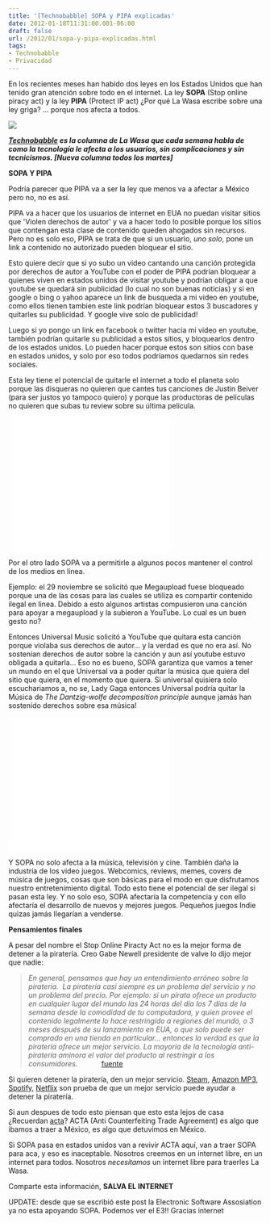 ```yaml
---
title: '[Technobabble] SOPA y PIPA explicadas'
date: 2012-01-18T11:31:00.001-06:00
draft: false
url: /2012/01/sopa-y-pipa-explicadas.html
tags: 
- Technobabble
- Privacidad
---
```


En los recientes meses han habido dos leyes en los Estados Unidos que han tenido gran atención sobre todo en el internet. La ley **SOPA** (Stop online piracy act) y la ley **PIPA** (Protect IP act) ¿Por qué La Wasa escribe sobre una ley griga? ... porque nos afecta a todos.  
  

[![](http://3.bp.blogspot.com/-CMi6Jmtn_9I/TxcCzNryiOI/AAAAAAAABA8/cZx4NQYDfVs/s320/SOPA-blackout.jpg)](http://3.bp.blogspot.com/-CMi6Jmtn_9I/TxcCzNryiOI/AAAAAAAABA8/cZx4NQYDfVs/s1600/SOPA-blackout.jpg)

**_[Technobabble](http://www.la-wasa.com/search/label/Technobabble) es la columna de La Wasa que cada semana habla de como la tecnología le afecta a los usuarios, sin complicaciones y sin tecnicismos. \[Nueva columna todos los martes\]_**  
  
  
**SOPA Y PIPA**  
  

  

Podría parecer que PIPA va a ser la ley que menos va a afectar a México pero no, no es así.  
  
PIPA va a hacer que los usuarios de internet en EUA no puedan visitar sitios que 'Violen derechos de autor' y va a hacer todo lo posible porque los sitios que contengan esta clase de contenido queden ahogados sin recursos. Pero no es solo eso, PIPA se trata de que si un usuario, _uno solo_, pone un link a contenido no autorizado pueden bloquear el sitio.

  

Esto quiere decir que si yo subo un video cantando una canción protegida por derechos de autor a YouTube con el poder de PIPA podrían bloquear a quienes viven en estados unidos de visitar youtube y podrían obligar a que youtube se quedará sin publicidad (lo cual no son buenas noticias) y si en google o bing o yahoo aparece un link de busqueda a mi video en youtube, como ellos tienen tambien este link podrían bloquear estos 3 buscadores y quitarles su publicidad. Y google vive solo de publicidad!  
  
Luego si yo pongo un link en facebook o twitter hacia mi video en youtube, también podrían quitarle su publicidad a estos sitios, y bloquearlos dentro de los estados unidos. Lo pueden hacer porque estos son sitios con base en estados unidos, y solo por eso todos podríamos quedarnos sin redes sociales.

  

Esta ley tiene el potencial de quitarle el internet a todo el planeta solo porque las disqueras no quieren que cantes tus canciones de Justin Beiver (para ser justos yo tampoco quiero) y porque las productoras de peliculas no quieren que subas tu review sobre su última pelicula.

  
  
  
  

 <object class="BLOGGER-youtube-video" classid="clsid:D27CDB6E-AE6D-11cf-96B8-444553540000" codebase="http://download.macromedia.com/pub/shockwave/cabs/flash/swflash.cab#version=6,0,40,0" data-thumbnail-src="http://3.gvt0.com/vi/JhwuXNv8fJM/0.jpg" height="266" width="320">
<param name="movie" value="//www.youtube.com/v/JhwuXNv8fJM&amp;fs=1&amp;source=uds"> 
<param name="bgcolor" value="#FFFFFF"> 
<embed width="320" height="266" src="//www.youtube.com/v/JhwuXNv8fJM&amp;fs=1&amp;source=uds" type="application/x-shockwave-flash">
</object> 

  
  

Por el otro lado SOPA va a permitirle a algunos pocos mantener el control de los medios en linea.  
  
Ejemplo: el 29 noviembre se solicitó que Megaupload fuese bloqueado porque una de las cosas para las cuales se utiliza es compartir contenido ilegal en linea. Debido a esto algunos artistas compusieron una canción para apoyar a megaupload y la subieron a YouTube. Lo cual es un buen gesto no?  
  
Entonces Universal Music solicitó a YouTube que quitara esta canción porque violaba sus derechos de autor... y la verdad es que no era así. No sostenían derechos de autor sobre la canción y aun así youtube estuvo obligada a quitarla... Eso no es bueno, SOPA garantiza que vamos a tener un mundo en el que Universal va a poder quitar la música que quiera del sitio que quiera, en el momento que quiera. Si universal quisiera solo escuchariamos a, no se, Lady Gaga entonces Universal podría quitar la Música de _The Dantzig-wolfe decomposition principle_ aunque jamás han sostenido derechos sobre esa música!

  
  
  

 <object class="BLOGGER-youtube-video" classid="clsid:D27CDB6E-AE6D-11cf-96B8-444553540000" codebase="http://download.macromedia.com/pub/shockwave/cabs/flash/swflash.cab#version=6,0,40,0" data-thumbnail-src="http://3.gvt0.com/vi/Bp8S8eJkMW8/0.jpg" height="266" width="320">
<param name="movie" value="//www.youtube.com/v/Bp8S8eJkMW8&amp;fs=1&amp;source=uds"> 
<param name="bgcolor" value="#FFFFFF"> 
<embed width="320" height="266" src="//www.youtube.com/v/Bp8S8eJkMW8&amp;fs=1&amp;source=uds" type="application/x-shockwave-flash">
</object> 

  
  

Y SOPA no solo afecta a la música, televisión y cine. También daña la industria de los video juegos. Webcomics, reviews, memes, covers de música de juegos, cosas que son básicas para el modo en que disfrutamos nuestro entretenimiento digital. Todo esto tiene el potencial de ser ilegal si pasan esta ley. Y no solo eso, SOPA afectaría la competencia y con ello afectaría el desarrollo de nuevos y mejores juegos. Pequeños juegos Indie quizas jamás llegarían a venderse.

  
  
  
**Pensamientos finales**  
  
A pesar del nombre el Stop Online Piracty Act no es la mejor forma de detener a la piratería. Creo Gabe Newell presidente de valve lo dijo mejor que nadie:  

> _En general, pensamos que hay un entendimiento erróneo sobre la piratería.  La piratería casi siempre es un problema del servicio y no un problema del precio. Por ejemplo: si un pirata ofrece un producto en cualquier lugar del mundo las 24 horas del día los 7 días de la semana desde la comodidad de tu computadora, y quien provee el contenido legalmente lo hace restringido a regiones del mundo, o 3 meses después de su lanzamiento en EUA, o que solo puede ser comprado en una tienda en particular... entonces la verdad es que la piratería ofrece un mejor servicio. La mayoría de la tecnología anti-piratería aminora el valor del producto al restringir a los consumidores._            [fuente](http://games.slashdot.org/story/11/11/25/2217247/valves-gabe-newell-on-piracy-its-not-a-pricing-problem)

  

Si quieren detener la piratería, den un mejor servicio. [Steam](http://store.steampowered.com/), [Amazon MP3](https://www.amazon.com/mp3), [Spotify](http://www.spotify.com/), [Netflix](https://www.netflix.com/) son prueba de que un mejor servicio puede ayudar a detener la piratería.

  

  

Si aun despues de todo esto piensan que esto esta lejos de casa ¿Recuerdan [acta](http://www.matuk.com/2011/03/06/acta-el-acuerdo-incomodo/)? ACTA (Anti Counterfeiting Trade Agreement) es algo que ibamos a traer a México, es algo que detuvimos en México.

  

Si SOPA pasa en estados unidos van a revivir ACTA aquí, van a traer SOPA para aca, y eso es inaceptable. Nosotros creemos en un internet libre, en un internet para todos. Nosotros _necesitamos_ un internet libre para traerles La Wasa.

  

Comparte esta información, **SALVA EL INTERNET**

  
  
UPDATE: desde que se escribió este post la Electronic Software Assosiation ya no esta apoyando SOPA. Podemos ver el E3!! Gracias internet
